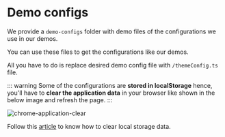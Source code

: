 # Demo configs

We provide a `demo-configs` folder with demo files of the configurations we use in our demos.

You can use these files to get the configurations like our demos.

All you have to do is replace desired demo config file with `/themeConfig.ts` file.

::: warning
Some of the configurations are **stored in localStorage** hence, you'll have to **clear the application data** in your browser like shown in the below image and refresh the page.
:::

<img :src="$withBase('/images/guide/chrome-application-clear.png')" alt="chrome-application-clear">

Follow this [article](/articles/how-to-clear-browser-local-storage.md) to know how to clear local storage data.
